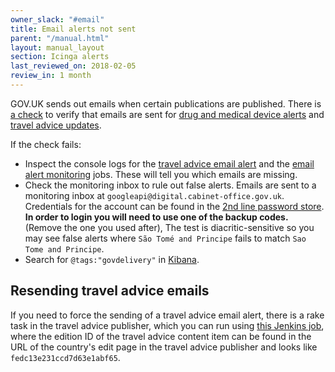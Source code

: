```yaml
---
owner_slack: "#email"
title: Email alerts not sent
parent: "/manual.html"
layout: manual_layout
section: Icinga alerts
last_reviewed_on: 2018-02-05
review_in: 1 month
---
```


GOV.UK sends out emails when certain publications are published. There is [a check](https://github.com/alphagov/email-alert-monitoring) to verify that emails are sent for [drug and medical device alerts](https://www.gov.uk/drug-device-alerts)
and [travel advice updates](https://www.gov.uk/foreign-travel-advice).

If the check fails:

- Inspect the console logs for the [travel advice email alert](https://deploy.publishing.service.gov.uk/job/travel-advice-email-alert-check/) and the [email alert monitoring](https://deploy.publishing.service.gov.uk/job/email-alert-check/) jobs. These will tell you which emails are missing.
- Check the monitoring inbox to rule out false alerts. Emails are sent to a
monitoring inbox at `googleapi@digital.cabinet-office.gov.uk`. Credentials for
the account can be found in the [2nd line password store](https://github.com/alphagov/govuk-secrets/tree/master/pass/2ndline/google-accounts). **In order to login you will need to use one of the backup codes.** (Remove the one you used after), The test is
diacritic-sensitive so you may see false alerts where `São Tomé and Principe`
fails to match `Sao Tome and Principe`.
- Search for `@tags:"govdelivery"` in [Kibana](https://kibana.publishing.service.gov.uk).

## Resending travel advice emails

If you need to force the sending of a travel advice email alert, there
is a rake task in the travel advice publisher, which you can run using
[this Jenkins
job](https://deploy.staging.publishing.service.gov.uk/job/run-rake-task/parambuild/?TARGET_APPLICATION=travel-advice-publisher&MACHINE=backend-1.backend&RAKE_TASK=email_alerts:trigger%5BPUT_EDITION_ID_HERE%5D),
where the edition ID of the travel advice content item can be found in
the URL of the country's edit page in the travel advice publisher and
looks like `fedc13e231ccd7d63e1abf65`.
